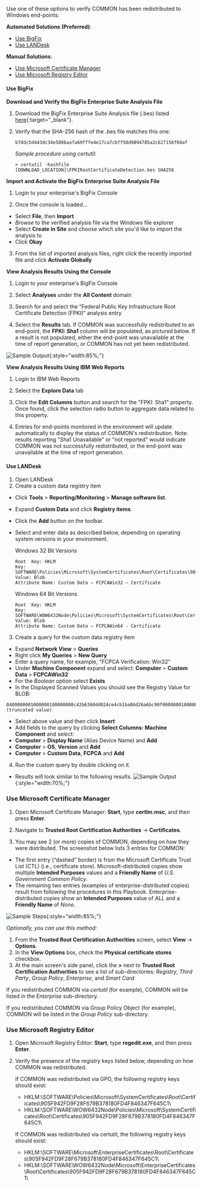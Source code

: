 Use one of these options to verify COMMON has been redistributed to Windows end-points:

**Automated Solutions (Preferred)**:
- [Use BigFix](#use-bigfix)
- [Use LANDesk](#use-landesk)

**Manual Solutions**:
- [Use Microsoft Certificate Manager](#use-microsoft-certificate-manager)
- [Use Microsoft Registry Editor](#use-microsoft-registry-editor)

#### Use BigFix

**Download and Verify the BigFix Enterprise Suite Analysis File**
1. Download the BigFix Enterprise Suite Analysis file (.bes) listed [here](../../truststores/FPKIRootCertificateDetection.bes){:target="_blank"}.

2. Verify that the SHA-256 hash of the .bes file matches this one:

     ```
     b7ddc5d443dc34e588baafa69fffe4e17ca7cbff58d9894785a2c627156f04af
     ```

     _Sample procedure using certutil_:

     ```
     > certutil -hashfile [DOWNLOAD_LOCATION]\FPKIRootCertificateDetection.bes SHA256
     ```
    
**Import and Activate the BigFix Enterprise Suite Analysis File**

1. Login to your enterprise's BigFix Console

2. Once the console is loaded...
- Select **File**, then **Import**
- *Browse* to the verified analysis file via the Windows file explorer
- Select **Create in Site** and choose which site you'd like to import the analysis to
- Click **Okay**

3. From the list of imported analysis files, right click the recently imported file and click **Activate Globally**

**View Analysis Results Using the Console**

1. Login to your enterprise's BigFix Console

2. Select **Analyses** under the **All Content** domain

3. Search for and select the “Federal Public Key Infrastructure Root Certificate Detection (FPKI)” analysis entry

4. Select the **Results** tab. If COMMON was successfully redistributed to an end-point, the **FPKI: Sha1** column will be populated, as pictured below. If a result is not populated, either the end-point was unavailable at the time of report generation, or COMMON has not yet been redistributed.

![Sample Output]({{site.baseurl}}/img/fpki-analysis-results.png){:style="width:85%;"}

**View Analysis Results Using IBM Web Reports**
1. Login to IBM Web Reports

2. Select the **Explore Data** tab

3. Click the **Edit Columns** button and search for the "FPKI: Sha1" property. Once found, click the selection radio button to aggregate data related to this property.

4. Entries for end-points monitored in the environment will update automatically to display the status of COMMON's redistribution. Note: results reporting "Sha1 Unavailable" or "not reported" would indicate COMMON was not successfully redistributed, or the end-point was unavailable at the time of report generation.
     
#### Use LANDesk
1. Open LANDesk
2. Create a custom data registry item 
- Click **Tools** > **Reporting/Monitoring** > **Manage software list**.
- Expand **Custom Data** and click **Registry items**.
- Click the **Add** button on the toolbar.
- Select and enter data as described below, depending on operating system versions in your environment.

     Windows 32 Bit Versions
     ```
     Root  Key: HKLM
     Key: SOFTWARE\Policies\Microsoft\SystemCertificates\Root\Certificates\905F942FD9F28F679B378180FD4F846347F645C1
     Value: Blob
     Attribute Name: Custom Data – FCPCAWin32 – Certificate
     ```

     Windows 64 Bit Versions
     ```
     Root  Key: HKLM
     Key: SOFTWARE\WOW6432Node\Policies\Microsoft\SystemCertificates\Root\Certificates\905F942FD9F28F679B378180FD4F846347F645C1
     Value: Blob
     Attribute Name: Custom Data – FCPCAWin64 - Certificate
     ```

3. Create a query for the custom data registry item
- Expand **Network View** > **Queries**
- Right click **My Queries** > **New Query**
- Enter a query name, for example, "FCPCA Verification: Win32"
- Under **Machine Component** expand and select: **Computer** > **Custom Data** > **FCPCAWin32**
- For the *Boolean* option select **Exists**
- In the Displayed Scanned Values you should see the Registry Value for BLOB: 
```
0400000001000000100000008c42b6360dd024ce4cb1ba06d26a6bc90f0000000100000020000000375dc361146cfbdd26f82cbf8a4c1a173c9b6a11ac61dfe4c28cac281888ed22140000000100000014000000ad0c7a755ce5f398c479980eac28fd97f4e702fc19000000010000001000000093ee7e01c999df57176c2c (truncated value)
```
- Select above value and then click **Insert**
- Add fields to the query by clicking **Select Columns: Machine Component** and select:
- **Computer** > **Display Name** (Alias Device Name) and **Add**
- **Computer** > **OS**, **Version** and **Add**
- **Computer** > **Custom Data**, **FCPCA** and **Add**

4. Run the custom query by double clicking on it.
- Results will look similar to the following results.
![Sample Output]({{site.baseurl}}/img/landesk-results.jpg){:style="width:70%;"}


### Use Microsoft Certificate Manager

1. Open Microsoft Certificate Manager:  **Start**, type **certlm.msc**, and then press **Enter**.

2. Navigate to **Trusted Root Certification Authorities** -> **Certificates**. 

3. You may see 2 (or more) copies of COMMON, depending on how they were distributed. The screenshot below lists 3 entries for COMMON:
* The first entry (“dashed” border) is from the Microsoft Certificate Trust List (CTL) (i.e., certificate store). Microsoft-distributed copies show multiple **Intended Purposes** values and a **Friendly Name** of *U.S. Government Common Policy*.
* The remaining two entries (examples of enterprise-distributed copies) result from following the procedures in this Playbook. Enterprise-distributed copies show an **Intended Purposes** value of *ALL* and a **Friendly Name** of *None*.

![Sample Steps]({{site.baseurl}}/img/verify_trust.png){:style="width:85%;"}

*Optionally, you can use this method:* 

1. From the **Trusted Root Certification Authorities** screen, select **View** -> **Options**.
2. In the **View Options** box, *check* the **Physical certificate stores** checkbox. 
3. At the main screen's side panel, click the **>** next to **Trusted Root Certification Authorities** to see a list of sub-directories: *Registry*, *Third Party*, *Group Policy*, *Enterprise*, and *Smart Card*

If you redistributed COMMON via _certutil_ (for example), COMMON will be listed in the *Enterprise* sub-directory.

If you redistributed COMMON via Group Policy Object (for example), COMMON will be listed in the *Group Policy* sub-directory.


### Use Microsoft Registry Editor

1. Open Microsoft Registry Editor:  **Start**, type **regedit.exe**, and then press **Enter**.

2. Verify the presence of the registry keys listed below, depending on how COMMON was redistributed.

     If COMMON was redistributed via GPO, the following registry keys should exist:
     - HKLM:\SOFTWARE\Policies\Microsoft\SystemCertificates\Root\Certificates\905F942FD9F28F679B378180FD4F846347F645C1\
     - HKLM:\SOFTWARE\WOW6432Node\Policies\Microsoft\SystemCertificates\Root\Certificates\905F942FD9F28F679B378180FD4F846347F645C1\ 

     If COMMON was redistributed via certutil, the following registry keys should exist:
     - HKLM:\SOFTWARE\Microsoft\EnterpriseCertificates\Root\Certificates\905F942FD9F28F679B378180FD4F846347F645C1\
     - HKLM:\SOFTWARE\WOW6432Node\Microsoft\EnterpriseCertificates\Root\Certificates\905F942FD9F28F679B378180FD4F846347F645C1\
